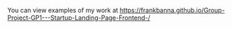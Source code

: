 You can view examples of my work at https://frankbanna.github.io/Group-Project-GP1---Startup-Landing-Page-Frontend-/

